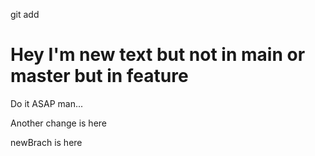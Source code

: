 git add

# Hey I'm new text but not in main or master but in feature
Do it ASAP man...

Another change is here 

newBrach is here 
